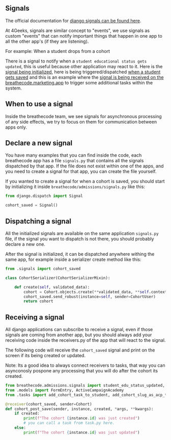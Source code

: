 ## Signals

The official documentation for [django signals can be found here](https://docs.djangoproject.com/en/3.2/topics/signals/).

At 4Geeks, signals are similar concept to "events", we use signals as custom "events" that can notify important things that happen in one app to all the other app's (if they are listening).

For example: When a student drops from a cohort

There is a signal to notify when a `student educational status gets updated`, this is useful because other application may react to it. Here is the [signal being initialized](https://github.com/breatheco-de/apiv2/blob/868486ce4295aeda4dbcac7cb0337c5924d15985/breathecode/admissions/signals.py#L4), here is being triggered/dispatched [when a student gets saved](https://github.com/breatheco-de/apiv2/blob/8b4f937c0dbd6a2edd9717641f2411dd4c759acd/breathecode/admissions/models.py#L305) and this is an example where the [signal is being received on the breathecode.marketing.app](https://github.com/breatheco-de/apiv2/blob/8b4f937c0dbd6a2edd9717641f2411dd4c759acd/breathecode/marketing/receivers.py#L26) to trigger some additional tasks within the system.

## When to use a signal

Inside the breathecode team, we see signals for asynchronous processing of any side effects, we try to focus on them for communication between apps only.

## Declare a new signal

You have many examples that you can find inside the code, each breathecode app has a file `signals.py` that contains all the signals dispatched by that app. If the file does not exist within one of the apps, and you need to create a signal for that app, you can create the file yourself.

If you wanted to create a signal for when a cohort is saved, you should start by initializing it inside `breathecode/admissions/signals.py` like this:

```python
from django.dispatch import Signal

cohort_saved = Signal()
```

## Dispatching a signal

All the initialized signals are available on the same application `signals.py` file, if the signal you want to dispatch is not there, you should probably declare a new one.

After the signal is initialized, it can be dispatched anywhere withing the same app, for example inside a serializer create method like this:

```python
from .signals import cohort_saved

class CohortSerializer(CohortSerializerMixin):

    def create(self, validated_data):
        cohort = Cohort.objects.create(**validated_data, **self.context)
        cohort_saved.send_robust(instance=self, sender=CohortUser)
        return cohort
```

## Receiving a signal

All django applications can subscribe to receive a signal, even if those signals are coming from another app, but you should always add your receiving code inside the receivers.py of the app that will react to the signal.

The following code will receive the `cohort_saved` signal and print on the screen if its being created or updated.

Note: Its a good idea to always connect receivers to tasks, that way you can asynconosly pospone any processing that you will do after the cohort its created.

```python
from breathecode.admissions.signals import student_edu_status_updated, cohort_saved
from .models import FormEntry, ActiveCampaignAcademy
from .tasks import add_cohort_task_to_student, add_cohort_slug_as_acp_tag

@receiver(cohort_saved, sender=Cohort)
def cohort_post_save(sender, instance, created, *args, **kwargs):
    if created:
        print(f"The cohort {instance.id} was just created")
        # you can call a task from task.py here.
    else:
        print(f"The cohort {instance.id} was just updated")
```
